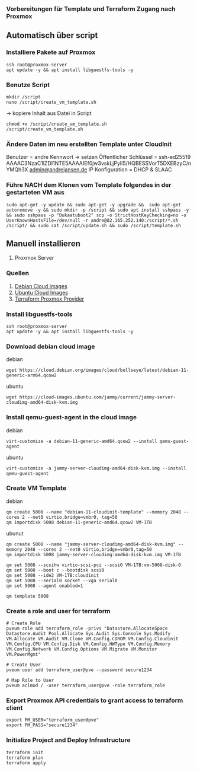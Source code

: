### Vorbereitungen für Template und Terraform Zugang nach Proxmox

## Automatisch über script

### Installiere Pakete auf Proxmox
```
ssh root@proxmox-server
apt update -y && apt install libguestfs-tools -y
```

### Benutze Script
```
mkdir /script
nano /script/create_vm_template.sh
```
-> kopiere Inhalt aus Datei in Script
```
chmod +x /script/create_vm_template.sh
/script/create_vm_template.sh
```
### Ändere Daten im neu erstellten Template unter CloudInit
Benutzer = andre
Kennwort -> setzen
Öffentlicher Schlüssel = ssh-ed25519 AAAAC3NzaC1lZDI1NTE5AAAAIEf0jw3vskLjPylI5/HQBESSVorT5DXEBzyC/nYMQh3X admin@andrejansen.de
IP Konfiguration = DHCP & SLAAC

### Führe NACH dem Klonen vom Template folgendes in der gestarteten VM aus
```
sudo apt-get -y update && sudo apt-get -y upgrade &&  sudo apt-get autoremove -y && sudo mkdir -p /script && sudo apt install sshpass -y && sudo sshpass -p "Dukaatuboot2" scp -o StrictHostKeyChecking=no -o UserKnownHostsFile=/dev/null -r andre@82.165.252.140:/script/*.sh /script/ && sudo cat /script/update.sh && sudo /script/template.sh
```

## Manuell installieren

1. Proxmox Server

### Quellen

1. [Debian Cloud Images](https://cloud.debian.org/images/cloud/)
1. [Ubuntu Cloud Images](https://cloud-images.ubuntu.com/jammy/current/jammy-server-cloudimg-amd64-disk-kvm.img)
2. [Terraform Proxmox Provider](https://registry.terraform.io/providers/Telmate/proxmox/latest/docs)


### Install libguestfs-tools
```
ssh root@proxmox-server
apt update -y && apt install libguestfs-tools -y
```

### Download debian cloud image
debian
```
wget https://cloud.debian.org/images/cloud/bullseye/latest/debian-11-generic-arm64.qcow2
```
ubuntu
```
wget https://cloud-images.ubuntu.com/jammy/current/jammy-server-cloudimg-amd64-disk-kvm.img
```

### Install qemu-guest-agent in the cloud image
debian
```
virt-customize -a debian-11-generic-amd64.qcow2 --install qemu-guest-agent
```
ubuntu
```
virt-customize -a jammy-server-cloudimg-amd64-disk-kvm.img --install qemu-guest-agent
```


### Create VM Template
debian
```
qm create 5008 --name "debian-11-cloudinit-template" --memory 2048 --cores 2 --net0 virtio,bridge=vmbr0, tag=50
qm importdisk 5008 debian-11-generic-amd64.qcow2 VM-1TB
```
ubunut
```
qm create 5008 --name "jammy-server-cloudimg-amd64-disk-kvm.img" --memory 2048 --cores 2 --net0 virtio,bridge=vmbr0,tag=50
qm importdisk 5008 jammy-server-cloudimg-amd64-disk-kvm.img VM-1TB

```
```
qm set 5008 --scsihw virtio-scsi-pci --scsi0 VM-1TB:vm-5008-disk-0
qm set 5008 --boot c --bootdisk scsi0
qm set 5008 --ide2 VM-1TB:cloudinit
qm set 5008 --serial0 socket --vga serial0
qm set 5008 --agent enabled=1

qm template 5008
```

### Create a role and user for terraform
```
# Create Role
pveum role add terraform_role -privs "Datastore.AllocateSpace Datastore.Audit Pool.Allocate Sys.Audit Sys.Console Sys.Modify VM.Allocate VM.Audit VM.Clone VM.Config.CDROM VM.Config.Cloudinit VM.Config.CPU VM.Config.Disk VM.Config.HWType VM.Config.Memory VM.Config.Network VM.Config.Options VM.Migrate VM.Monitor VM.PowerMgmt"

# Create User
pveum user add terraform_user@pve --password secure1234

# Map Role to User
pveum aclmod / -user terraform_user@pve -role terraform_role
```

### Export Proxmox API credentials to grant access to terraform client 
```
export PM_USER="terraform_user@pve"
export PM_PASS="secure1234"
```

### Initialize Project and Deploy Infrastructure
```
terraform init
terraform plan
terraform apply 
```